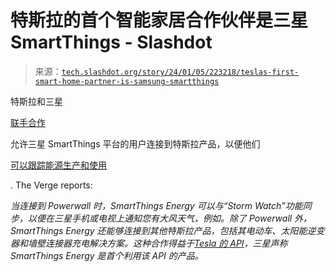 <!--yml

category: 未分类

date: 2024-05-27 14:34:23

-->

# 特斯拉的首个智能家居合作伙伴是三星 SmartThings - Slashdot

> 来源：[`tech.slashdot.org/story/24/01/05/223218/teslas-first-smart-home-partner-is-samsung-smartthings`](https://tech.slashdot.org/story/24/01/05/223218/teslas-first-smart-home-partner-is-samsung-smartthings)

特斯拉和三星

[联手合作](https://news.samsung.com/global/samsung-announces-collaboration-with-tesla-at-ces-2024-for-smartthings-energy)

允许三星 SmartThings 平台的用户连接到特斯拉产品，以便他们

[可以跟踪能源生产和使用](https://www.theverge.com/2024/1/4/24026070/tesla-smart-home-samsung-smartthings-energy)

. The Verge reports:

*当连接到 Powerwall 时，SmartThings Energy 可以与“Storm Watch”功能同步，以便在三星手机或电视上通知您有大风天气，例如。除了 Powerwall 外，SmartThings Energy 还能够连接到其他特斯拉产品，包括其电动车、太阳能逆变器和墙壁连接器充电解决方案。这种合作得益于[Tesla 的 API](https://tech.slashdot.org/story/23/10/13/2047226/tesla-releases-official-api-documentation-to-support-third-party-apps)，三星声称 SmartThings Energy 是首个利用该 API 的产品。*
